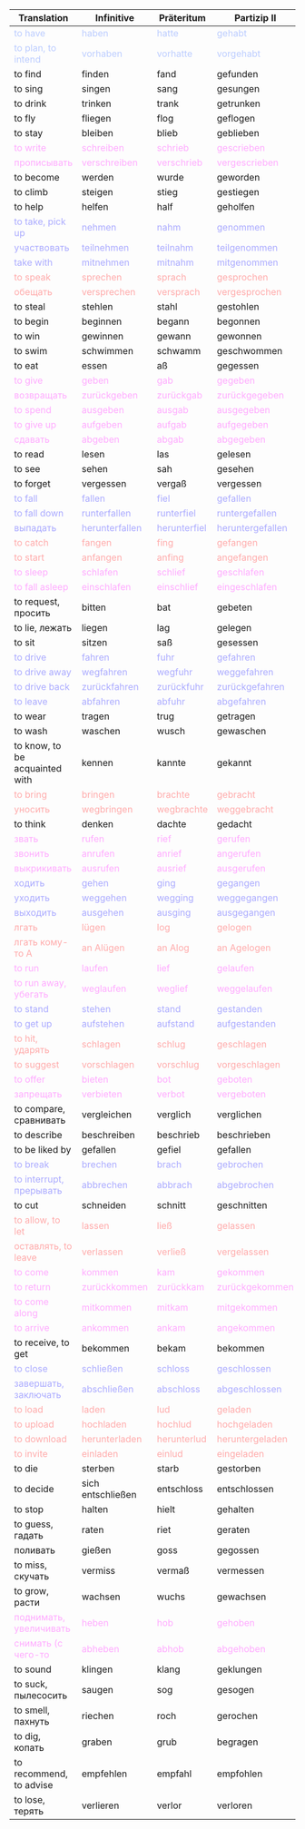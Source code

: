 | Translation| Infinitive| Präteritum| Partizip II|
| - | - | - | - |
| <span style="color:#BBCCFF">to have</span> | <span style="color:#BBCCFF">haben</span> | <span style="color:#BBCCFF">hatte</span> | <span style="color:#BBCCFF">gehabt</span> |
| <span style="color:#BBCCFF">to plan, to intend</span> | <span style="color:#BBCCFF">vorhaben</span> | <span style="color:#BBCCFF">vorhatte</span> | <span style="color:#BBCCFF">vorgehabt</span> |
| to find | finden | fand | gefunden |
| to sing | singen | sang | gesungen |
| to drink | trinken | trank | getrunken |
| to fly | fliegen | flog | geflogen |
| to stay | bleiben | blieb | geblieben |
| <span style="color:#FFAAFF">to write</span> | <span style="color:#FFAAFF">schreiben</span> | <span style="color:#FFAAFF">schrieb</span> | <span style="color:#FFAAFF">gescrieben</span> |
| <span style="color:#FFAAFF">прописывать</span> | <span style="color:#FFAAFF">verschreiben</span> | <span style="color:#FFAAFF">verschrieb</span> | <span style="color:#FFAAFF">vergescrieben</span> |
| to become | werden | wurde | geworden |
| to climb | steigen | stieg | gestiegen |
| to help | helfen | half | geholfen |
| <span style="color:#AAAAFF">to take, pick up</span> | <span style="color:#AAAAFF">nehmen</span> | <span style="color:#AAAAFF">nahm</span> | <span style="color:#AAAAFF">genommen</span> |
| <span style="color:#AAAAFF">участвовать</span> | <span style="color:#AAAAFF">teilnehmen</span> | <span style="color:#AAAAFF">teilnahm</span> | <span style="color:#AAAAFF">teilgenommen</span> |
| <span style="color:#AAAAFF">take with</span> | <span style="color:#AAAAFF">mitnehmen</span> | <span style="color:#AAAAFF">mitnahm</span> | <span style="color:#AAAAFF">mitgenommen</span> |
| <span style="color:#FFAAAA">to speak</span> | <span style="color:#FFAAAA">sprechen</span> | <span style="color:#FFAAAA">sprach</span> | <span style="color:#FFAAAA">gesprochen</span> |
| <span style="color:#FFAAAA">обещать</span> | <span style="color:#FFAAAA">versprechen</span> | <span style="color:#FFAAAA">versprach</span> | <span style="color:#FFAAAA">vergesprochen</span> |
| to steal | stehlen | stahl | gestohlen |
| to begin | beginnen | begann | begonnen |
| to win | gewinnen | gewann | gewonnen |
| to swim | schwimmen | schwamm | geschwommen |
| to eat | essen | aß | gegessen |
| <span style="color:#FFAAFF">to give</span> | <span style="color:#FFAAFF">geben</span> | <span style="color:#FFAAFF">gab</span> | <span style="color:#FFAAFF">gegeben</span> |
| <span style="color:#FFAAFF">возвращать</span> | <span style="color:#FFAAFF">zurückgeben</span> | <span style="color:#FFAAFF">zurückgab</span> | <span style="color:#FFAAFF">zurückgegeben</span> |
| <span style="color:#FFAAFF">to spend</span> | <span style="color:#FFAAFF">ausgeben</span> | <span style="color:#FFAAFF">ausgab</span> | <span style="color:#FFAAFF">ausgegeben</span> |
| <span style="color:#FFAAFF">to give up</span> | <span style="color:#FFAAFF">aufgeben</span> | <span style="color:#FFAAFF">aufgab</span> | <span style="color:#FFAAFF">aufgegeben</span> |
| <span style="color:#FFAAFF">сдавать</span> | <span style="color:#FFAAFF">abgeben</span> | <span style="color:#FFAAFF">abgab</span> | <span style="color:#FFAAFF">abgegeben</span> |
| to read | lesen | las | gelesen |
| to see | sehen | sah | gesehen |
| to forget | vergessen | vergaß | vergessen |
| <span style="color:#AAAAFF">to fall</span> | <span style="color:#AAAAFF">fallen</span> | <span style="color:#AAAAFF">fiel</span> | <span style="color:#AAAAFF">gefallen</span> |
| <span style="color:#AAAAFF">to fall down</span> | <span style="color:#AAAAFF">runterfallen</span> | <span style="color:#AAAAFF">runterfiel</span> | <span style="color:#AAAAFF">runtergefallen</span> |
| <span style="color:#AAAAFF">выпадать</span> | <span style="color:#AAAAFF">herunterfallen</span> | <span style="color:#AAAAFF">herunterfiel</span> | <span style="color:#AAAAFF">heruntergefallen</span> |
| <span style="color:#FFAAAA">to catch</span> | <span style="color:#FFAAAA">fangen</span> | <span style="color:#FFAAAA">fing</span> | <span style="color:#FFAAAA">gefangen</span> |
| <span style="color:#FFAAAA">to start</span> | <span style="color:#FFAAAA">anfangen</span> | <span style="color:#FFAAAA">anfing</span> | <span style="color:#FFAAAA">angefangen</span> |
| <span style="color:#FFAAFF">to sleep</span> | <span style="color:#FFAAFF">schlafen</span> | <span style="color:#FFAAFF">schlief</span> | <span style="color:#FFAAFF">geschlafen</span> |
| <span style="color:#FFAAFF">to fall asleep</span> | <span style="color:#FFAAFF">einschlafen</span> | <span style="color:#FFAAFF">einschlief</span> | <span style="color:#FFAAFF">eingeschlafen</span> |
| to request, просить | bitten | bat | gebeten |
| to lie, лежать | liegen | lag | gelegen |
| to sit | sitzen | saß | gesessen |
| <span style="color:#AAAAFF">to drive</span> | <span style="color:#AAAAFF">fahren</span> | <span style="color:#AAAAFF">fuhr</span> | <span style="color:#AAAAFF">gefahren</span> |
| <span style="color:#AAAAFF">to drive away</span> | <span style="color:#AAAAFF">wegfahren</span> | <span style="color:#AAAAFF">wegfuhr</span> | <span style="color:#AAAAFF">weggefahren</span> |
| <span style="color:#AAAAFF">to drive back</span> | <span style="color:#AAAAFF">zurückfahren</span> | <span style="color:#AAAAFF">zurückfuhr</span> | <span style="color:#AAAAFF">zurückgefahren</span> |
| <span style="color:#AAAAFF">to leave</span> | <span style="color:#AAAAFF">abfahren</span> | <span style="color:#AAAAFF">abfuhr</span> | <span style="color:#AAAAFF">abgefahren</span> |
| to wear | tragen | trug | getragen |
| to wash | waschen | wusch | gewaschen |
| to know, to be acquainted with | kennen | kannte | gekannt |
| <span style="color:#FFAAAA">to bring</span> | <span style="color:#FFAAAA">bringen</span> | <span style="color:#FFAAAA">brachte</span> | <span style="color:#FFAAAA">gebracht</span> |
| <span style="color:#FFAAAA">уносить</span> | <span style="color:#FFAAAA">wegbringen</span> | <span style="color:#FFAAAA">wegbrachte</span> | <span style="color:#FFAAAA">weggebracht</span> |
| to think | denken | dachte | gedacht |
| <span style="color:#FFAAFF">звать</span> | <span style="color:#FFAAFF">rufen</span> | <span style="color:#FFAAFF">rief</span> | <span style="color:#FFAAFF">gerufen</span> |
| <span style="color:#FFAAFF">звонить</span> | <span style="color:#FFAAFF">anrufen</span> | <span style="color:#FFAAFF">anrief</span> | <span style="color:#FFAAFF">angerufen</span> |
| <span style="color:#FFAAFF">выкрикивать</span> | <span style="color:#FFAAFF">ausrufen</span> | <span style="color:#FFAAFF">ausrief</span> | <span style="color:#FFAAFF">ausgerufen</span> |
| <span style="color:#AAAAFF">ходить</span> | <span style="color:#AAAAFF">gehen</span> | <span style="color:#AAAAFF">ging</span> | <span style="color:#AAAAFF">gegangen</span> |
| <span style="color:#AAAAFF">уходить</span> | <span style="color:#AAAAFF">weggehen</span> | <span style="color:#AAAAFF">wegging</span> | <span style="color:#AAAAFF">weggegangen</span> |
| <span style="color:#AAAAFF">выходить</span> | <span style="color:#AAAAFF">ausgehen</span> | <span style="color:#AAAAFF">ausging</span> | <span style="color:#AAAAFF">ausgegangen</span> |
| <span style="color:#FFAAAA">лгать</span> | <span style="color:#FFAAAA">lügen</span> | <span style="color:#FFAAAA">log</span> | <span style="color:#FFAAAA">gelogen</span> |
| <span style="color:#FFAAAA">лгать кому-то A</span> | <span style="color:#FFAAAA">an Alügen</span> | <span style="color:#FFAAAA">an Alog</span> | <span style="color:#FFAAAA">an Agelogen</span> |
| <span style="color:#FFAAFF">to run</span> | <span style="color:#FFAAFF">laufen</span> | <span style="color:#FFAAFF">lief</span> | <span style="color:#FFAAFF">gelaufen</span> |
| <span style="color:#FFAAFF">to run away, убегать</span> | <span style="color:#FFAAFF">weglaufen</span> | <span style="color:#FFAAFF">weglief</span> | <span style="color:#FFAAFF">weggelaufen</span> |
| <span style="color:#AAAAFF">to stand</span> | <span style="color:#AAAAFF">stehen</span> | <span style="color:#AAAAFF">stand</span> | <span style="color:#AAAAFF">gestanden</span> |
| <span style="color:#AAAAFF">to get up</span> | <span style="color:#AAAAFF">aufstehen</span> | <span style="color:#AAAAFF">aufstand</span> | <span style="color:#AAAAFF">aufgestanden</span> |
| <span style="color:#FFAAAA">to hit, ударять</span> | <span style="color:#FFAAAA">schlagen</span> | <span style="color:#FFAAAA">schlug</span> | <span style="color:#FFAAAA">geschlagen</span> |
| <span style="color:#FFAAAA">to suggest</span> | <span style="color:#FFAAAA">vorschlagen</span> | <span style="color:#FFAAAA">vorschlug</span> | <span style="color:#FFAAAA">vorgeschlagen</span> |
| <span style="color:#FFAAFF">to offer</span> | <span style="color:#FFAAFF">bieten</span> | <span style="color:#FFAAFF">bot</span> | <span style="color:#FFAAFF">geboten</span> |
| <span style="color:#FFAAFF">запрещать</span> | <span style="color:#FFAAFF">verbieten</span> | <span style="color:#FFAAFF">verbot</span> | <span style="color:#FFAAFF">vergeboten</span> |
| to compare, сравнивать | vergleichen | verglich | verglichen |
| to describe | beschreiben | beschrieb | beschrieben |
| to be liked by | gefallen | gefiel | gefallen |
| <span style="color:#AAAAFF">to break</span> | <span style="color:#AAAAFF">brechen</span> | <span style="color:#AAAAFF">brach</span> | <span style="color:#AAAAFF">gebrochen</span> |
| <span style="color:#AAAAFF">to interrupt, прерывать</span> | <span style="color:#AAAAFF">abbrechen</span> | <span style="color:#AAAAFF">abbrach</span> | <span style="color:#AAAAFF">abgebrochen</span> |
| to cut | schneiden | schnitt | geschnitten |
| <span style="color:#FFAAAA">to allow, to let</span> | <span style="color:#FFAAAA">lassen</span> | <span style="color:#FFAAAA">ließ</span> | <span style="color:#FFAAAA">gelassen</span> |
| <span style="color:#FFAAAA">оставлять, to leave</span> | <span style="color:#FFAAAA">verlassen</span> | <span style="color:#FFAAAA">verließ</span> | <span style="color:#FFAAAA">vergelassen</span> |
| <span style="color:#FFAAFF">to come</span> | <span style="color:#FFAAFF">kommen</span> | <span style="color:#FFAAFF">kam</span> | <span style="color:#FFAAFF">gekommen</span> |
| <span style="color:#FFAAFF">to return</span> | <span style="color:#FFAAFF">zurückkommen</span> | <span style="color:#FFAAFF">zurückkam</span> | <span style="color:#FFAAFF">zurückgekommen</span> |
| <span style="color:#FFAAFF">to come along</span> | <span style="color:#FFAAFF">mitkommen</span> | <span style="color:#FFAAFF">mitkam</span> | <span style="color:#FFAAFF">mitgekommen</span> |
| <span style="color:#FFAAFF">to arrive</span> | <span style="color:#FFAAFF">ankommen</span> | <span style="color:#FFAAFF">ankam</span> | <span style="color:#FFAAFF">angekommen</span> |
| to receive, to get | bekommen | bekam | bekommen |
| <span style="color:#AAAAFF">to close</span> | <span style="color:#AAAAFF">schließen</span> | <span style="color:#AAAAFF">schloss</span> | <span style="color:#AAAAFF">geschlossen</span> |
| <span style="color:#AAAAFF">завершать, заключать</span> | <span style="color:#AAAAFF">abschließen</span> | <span style="color:#AAAAFF">abschloss</span> | <span style="color:#AAAAFF">abgeschlossen</span> |
| <span style="color:#FFAAAA">to load</span> | <span style="color:#FFAAAA">laden</span> | <span style="color:#FFAAAA">lud</span> | <span style="color:#FFAAAA">geladen</span> |
| <span style="color:#FFAAAA">to upload</span> | <span style="color:#FFAAAA">hochladen</span> | <span style="color:#FFAAAA">hochlud</span> | <span style="color:#FFAAAA">hochgeladen</span> |
| <span style="color:#FFAAAA">to download</span> | <span style="color:#FFAAAA">herunterladen</span> | <span style="color:#FFAAAA">herunterlud</span> | <span style="color:#FFAAAA">heruntergeladen</span> |
| <span style="color:#FFAAAA">to invite</span> | <span style="color:#FFAAAA">einladen</span> | <span style="color:#FFAAAA">einlud</span> | <span style="color:#FFAAAA">eingeladen</span> |
| to die | sterben | starb | gestorben |
| to decide | sich entschließen | entschloss | entschlossen |
| to stop | halten | hielt | gehalten |
| to guess, гадать | raten | riet | geraten |
| поливать | gießen | goss | gegossen |
| to miss, скучать | vermiss | vermaß | vermessen |
| to grow, расти | wachsen | wuchs | gewachsen |
| <span style="color:#FFAAFF">поднимать, увеличивать</span> | <span style="color:#FFAAFF">heben</span> | <span style="color:#FFAAFF">hob</span> | <span style="color:#FFAAFF">gehoben</span> |
| <span style="color:#FFAAFF">снимать (с чего-то</span> | <span style="color:#FFAAFF">abheben</span> | <span style="color:#FFAAFF">abhob</span> | <span style="color:#FFAAFF">abgehoben</span> |
| to sound | klingen | klang | geklungen |
| to suck, пылесосить | saugen | sog | gesogen |
| to smell, пахнуть | riechen | roch | gerochen |
| to dig, копать | graben | grub | begragen |
| to recommend, to advise | empfehlen | empfahl | empfohlen |
| to lose, терять | verlieren | verlor | verloren |
